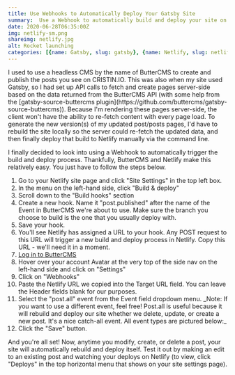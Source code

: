 ```yaml
---
title: Use Webhooks to Automatically Deploy Your Gatsby Site
summary:  Use a Webhook to automatically build and deploy your site on Netlify after you create, update, or delete a post in ButterCMS. This way you avoid having to manually rebuild and redeploy your site just to fix a typo in a post.
date: 2020-06-28T06:35:00Z
img: netlify-sm.png
shareimg: netlify.jpg
alt: Rocket launching
categories: [{name: Gatsby, slug: gatsby}, {name: Netlify, slug: netlify}, {name: Webhooks, slug: webhooks}]
---
```


<p class="drop-cap">I used to use a headless CMS by the name of ButterCMS to create and publish the posts you see on CRISTIN.IO. This was also when my site used Gatsby, so I had set up API calls to fetch and create pages server-side based on the data returned from the ButterCMS API (with some help from the [gatsby-source-buttercms plugin](https://github.com/buttercms/gatsby-source-buttercms)). Because I'm rendering these pages server-side, the client won't have the ability to re-fetch content with every page load. To generate the new version(s) of my updated post/posts pages, I'd have to rebuild the site locally so the server could re-fetch the updated data, and then finally deploy that build to Netlify manually via the command line.</p>

<quote>
  <template #quote>This is inconvenient and I hate doing it.</template>
  <template #cite>&mdash; Cristin O'Connor</template>
</quote>

I finally decided to look into using a Webhook to automatically trigger the build and deploy process. Thankfully, ButterCMS and Netlify make this relatively easy. You just have to follow the steps below.

<ol>
<li>Go to your Netlify site page and click "Site Settings" in the top left box.</li>
<li>In the menu on the left-hand side, click "Build & deploy"</li>
<li>Scroll down to the "Build hooks" section</li>
<li>Create a new hook. Name it "post.published" after the name of the Event in ButterCMS we're about to use. Make sure the branch you choose to build is the one that you usually deploy with.
<post-image src="https://cdn.buttercms.com/KzLtqtWqRWicy1QJVPM1" alt="Build hooks in Netlify"></post-image></li>
<li>Save your hook.</li>
<li>You'll see Netlify has assigned a URL to your hook. Any POST request to this URL will trigger a new build and deploy process in Netlify. Copy this URL - we'll need it in a moment.</li>
<li><a href="https://buttercms.com/login/" target="_blank" rel="noopener noreferrer">Log in to ButterCMS</a></li>
<li>Hover over your account Avatar at the very top of the side nav on the left-hand side and click on "Settings"</li>
<li>Click on "Webhooks"</li>
<li>Paste the Netlify URL we copied into the Target URL field. You can leave the Header fields blank for our purposes.</li>
<li>Select the "post.all" event from the Event field dropdown menu. _Note: If you want to use a different event, feel free! Post.all is useful because it will rebuild and deploy our site whether we delete, update, or create a new post. It's a nice catch-all event. All event types are pictured below:_
<post-image src="https://cdn.buttercms.com/1umktjuFS1iyBrWjBuGG" alt="Event types in ButterCMS"></post-image></li>
<li>Click the "Save" button.</li>
</ol>

And you're all set! Now, anytime you modify, create, or delete a post, your site will automatically rebuild and deploy itself. Test it out by making an edit to an existing post and watching your deploys on Netlify (to view, click "Deploys" in the top horizontal menu that shows on your site settings page).

